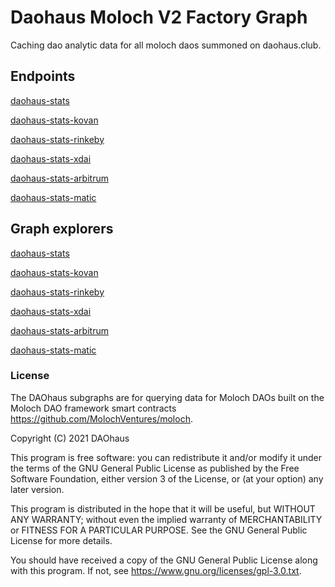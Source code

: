 # Daohaus Moloch V2 Factory Graph

Caching dao analytic data for all moloch daos summoned on daohaus.club.

## Endpoints

[daohaus-stats](https://api.thegraph.com/subgraphs/name/odyssy-automaton/daohaus-stats)

[daohaus-stats-kovan](https://api.thegraph.com/subgraphs/name/odyssy-automaton/daohaus-stats-kovan)

[daohaus-stats-rinkeby](https://api.thegraph.com/subgraphs/name/odyssy-automaton/daohaus-stats-rinkeby)

[daohaus-stats-xdai](https://api.thegraph.com/subgraphs/name/odyssy-automaton/daohaus-stats-xdai)

[daohaus-stats-arbitrum](https://api.thegraph.com/subgraphs/name/odyssy-automaton/daohaus-stats-arbitrum)

[daohaus-stats-matic](http://35.224.233.211/subgraphs/name/matic/daohaus)

## Graph explorers

[daohaus-stats](https://thegraph.com/explorer/subgraph/odyssy-automaton/daohaus-stats)

[daohaus-stats-kovan](https://thegraph.com/explorer/subgraph/odyssy-automaton/daohaus-stats-kovan)

[daohaus-stats-rinkeby](https://thegraph.com/explorer/subgraph/odyssy-automaton/daohaus-stats-rinkeby)

[daohaus-stats-xdai](https://thegraph.com/explorer/subgraph/odyssy-automaton/daohaus-stats-xdai)

[daohaus-stats-arbitrum](https://thegraph.com/explorer/subgraph/odyssy-automaton/daohaus-stats-arbitrum)

[daohaus-stats-matic](http://35.224.233.211/subgraphs/name/matic/daohaus/graphql)


### License

The DAOhaus subgraphs are for querying data for Moloch DAOs built on the Moloch DAO framework smart contracts <https://github.com/MolochVentures/moloch>.

Copyright (C) 2021 DAOhaus

This program is free software: you can redistribute it and/or modify
it under the terms of the GNU General Public License as published by
the Free Software Foundation, either version 3 of the License, or
(at your option) any later version.

This program is distributed in the hope that it will be useful,
but WITHOUT ANY WARRANTY; without even the implied warranty of
MERCHANTABILITY or FITNESS FOR A PARTICULAR PURPOSE.  See the
GNU General Public License for more details.

You should have received a copy of the GNU General Public License
along with this program.  If not, see <https://www.gnu.org/licenses/gpl-3.0.txt>.
